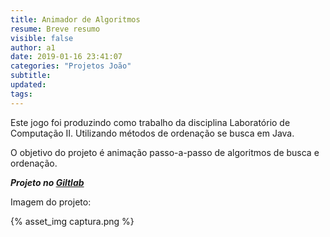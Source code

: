 ```yaml
---
title: Animador de Algoritmos
resume: Breve resumo
visible: false
author: a1
date: 2019-01-16 23:41:07
categories: "Projetos João"
subtitle:
updated:
tags:
---
```


Este jogo foi produzindo como trabalho da disciplina Laboratório de Computação II. Utilizando métodos de ordenação se busca em Java.

O objetivo do projeto é animação passo-a-passo de algoritmos de busca e ordenação.

***Projeto no [Giltlab](http://trab.dc.unifil.br/gitlab/jvcandrade/animador-de-algoritmos)***

Imagem do projeto:

{% asset_img captura.png %}
